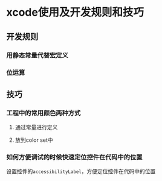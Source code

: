# xcode使用及开发规则和技巧

## 开发规则

### 用静态常量代替宏定义

### 位运算

## 技巧

### 工程中的常用颜色两种方式

1. 通过常量进行定义

2. 放到color set中

### 如何方便调试的时候快速定位控件在代码中的位置

设置控件的`accessibilityLabel`，方便定位控件在代码中的位置
